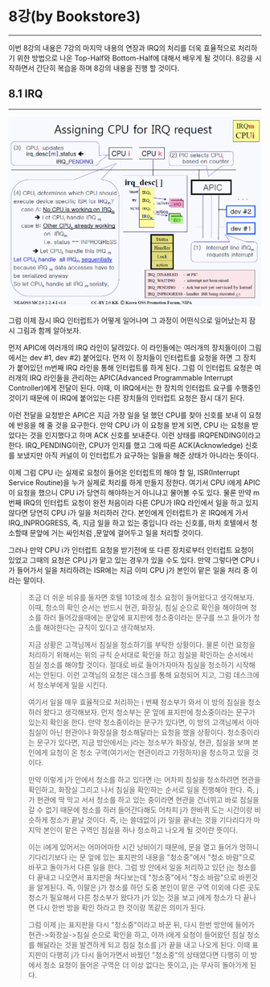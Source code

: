 # 8강\(by Bookstore3\)

---

이번 8강의 내용은 7강의 마지막 내용의 연장과 IRQ의 처리를 더욱 효율적으로 처리하기 위한 방법으로 나온 Top-Half와 Bottom-Half에 대해서 배우게 될 것이다. 8강을 시작하면서 간단히 복습을 하며 8강의 내용을 진행 할 것이다.

## 8.1 IRQ

---

![](/images/lk_0801.png)

그럼 이제 잠시 IRQ 인터럽트가 어떻게 일어나며 그 과정이 어떤식으로 일어났는지 잠시 그림과 함께 알아보자.

먼저 APIC에 여러개의 IRQ 라인이 달려있다. 이 라인들에는 여러개의 장치들이\(이 그림에서는 dev \#1, dev \#2\) 붙어있다. 먼저 이 장치들이 인터럽트를 요청을 하면 그 장치가 붙어있던 m번째 IRQ 라인을 통해 인터럽트를 하게 된다. 그럼 이 인터럽트 요청은 여러개의 IRQ 라인들을 관리하는 APIC\(Advanced Programmable Interrupt Controller\)에게 전달이 된다. 이때, 이 IRQ에서는 한 장치의 인터럽트 요구를 수행중인 것이기 때문에 이 IRQ에 붙어있는 다른 장치들의 인터럽트 요청은 잠시 대기 된다.

이런 전달을 요청받은 APIC은 지금 가장 일을 덜 했던 CPU를 찾아 신호를 보내 이 요청에 반응을 해 줄 것을 요구한다. 만약 CPU i가 이 요청을 받게 되면, CPU i는 요청을 받았다는 것을 인지했다고 하며 ACK 신호를 보내준다. 이런 상태를 IRQPENDING이라고 한다. IRQ\_PENDING이란, CPU가 인지를 했고 그에 따른 ACK\(Acknowledge\) 신호를 보냈지만 아직 커널이 이 인터럽트가 요구하는 일들을 해준 상태가 아니라는 뜻이다.

이제 그럼 CPU i는 실제로 요청이 들어온 인터럽트의 해야 할 일, ISR\(Interrupt Service Routine\)을 누가 실제로 처리를 하게 만들지 정한다. 여기서 CPU i에게 APIC이 요청을 했으니 CPU i가 당연히 해야하는거 아니냐고 물어볼 수도 있다. 물론 만약 m번째 IRQ의 인터럽트 요청이 완전 처음이라 다른 CPU가 IRQ 라인에서 일을 하고 있지 않다면 당연히 CPU i가 일을 처리하러 간다. 본인에게 인터럽트가 온 IRQ에게 가서 IRQ\_INPROGRESS, 즉, 지금 일을 하고 있는 중입니다 라는 신호를, 마치 호텔에서 청소할때 문앞에 거는 싸인처럼 ,문앞에 걸어두고 일을 처리할 것이다.

그러나 만약 CPU i가 인터럽트 요청을 받기전에 또 다른 장치로부터 인터럽트 요청이 있었고 그때의 요청은 CPU j가 맡고 있는 경우가 있을 수도 있다. 만약 그렇다면 CPU i가 들어가서 일을 처리하려는 ISR에는 지금 이미 CPU j가 본인이 맡은 일을 처리 중 이라는 말이다.

> 조금 더 쉬운 비유를 들자면 호텔 101호에 청소 요청이 들어왔다고 생각해보자. 이때, 청소의 확인 순서는 반드시 현관, 화장실, 침실 순으로 확인을 해야하며 청소를 하러 들어갔을때에는 문앞에 표지판에 청소중이라는 문구를 쓰고 들어가 청소를 해야한다는 규칙이 있다고 생각해보자.
>
> 지금 상황은 고객님께서 침실을 청소하기를 부탁한 상황이다. 물론 이런 요청을 처리하기 위해서는 위의 규칙 순서대로 확인을 하고 침실을 확인하는 순서에서 침실 청소를 해야할 것이다. 절대로 바로 들어가자마자 침실을 청소하기 시작해서는 안된다. 이런 고객님의 요청은 데스크를 통해 요청되어 지고, 그럼 데스크에서 청소부에게 일을 시킨다.
>
> 여기서 일을 매우 효율적으로 처리하는 i 번째 청소부가 와서 이 방의 침실을 청소하러 왔다고 생각해보자. 먼저 청소부는 문 앞에 표지판에 청소중이라는 문구가 있는지 확인을 한다. 만약 청소중이라는 문구가 있다면, 이 방의 고객님께서 아마 침실이 아닌 현관이나 화장실을 청소해달라는 요청을 했을 상황이다. 청소중이라는 문구가 있다면, 지금 방안에서는 j라는 청소부가 화장실, 현관, 침실을 보며 본인에게 요청이 온 청소 구역\(여기서는 현관이라고 가정하자\)을 청소하고 있을 것이다.
>
> 만약 이렇게 j가 안에서 청소를 하고 있다면 i는 어차피 침실을 청소하려면 현관을 확인하고, 화장실 그리고 나서 침실을 확인하는 순서로 일을 진행해야 한다. 즉, j가 현관에 딱 막고 서서 청소를 하고 있는 중이라면 현관을 건너뛰고 바로 침실을 갈 수 없기 때문에 청소를 하러 들어간다해도 어차피 j가 한바퀴 도는 시간이랑 비슷하게 청소가 끝날 것이다. 즉, i는 쓸데없이 j가 일을 끝내는 것을 기다리다가 마지막 본인이 맡은 구역인 침실을 하나 청소하고 나오게 될 것이란 뜻이다.
>
> 이는 i에게 있어서는 어마어마한 시간 낭비이기 때문에, 문을 열고 들어가 멍하니 기다리기보다 i는 문 앞에 있는 표지판의 내용을 "청소중"에서 "청소 바람"으로 바꾸고 돌아가서 다른 일을 한다. 그럼 방 안에서 일을 처리하고 있던 j는 청소를 다 끝내고 나오면서 표지판을 쳐다보는데 "청소중"에서 "청소 바람"으로 바뀐것을 알게된다. 즉, 이말은 j가 청소를 하던 도중 본인이 맡은 구역 이외에 다른 곳도 청소가 필요해서 다른 청소부가 왔다가 j가 있는 것을 보고 j에게 청소가 다 끝나면 다시 한번 방을 확인 하라고 한 것이랑 똑같은 의미가 된다.
>
> 그럼 이제 j는 표지판을 다시 "청소중"이라고 바꾼 뒤, 다시 한번 방안에 들어가 현관-&gt;화장실-&gt;침실 순으로 확인을 하고, 아까 i에게 요청이 들어왔던 침실 청소를 해달라는 것을 발견하게 되고 침실 청소를 j가 끝을 내고 나오게 된다. 이때 표지판이 다행히 j가 다시 들어가면서 바꿨던 "청소중"의 상태였다면 다행히 이 방에서 청소 요청이 들어온 구역은 더 이상 없다는 뜻이고, j는 무사히 돌아가게 된다.



